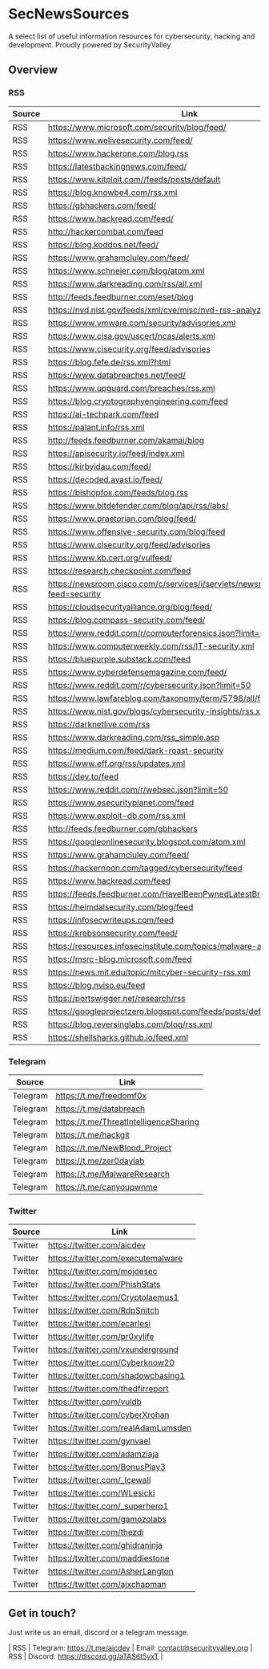 # SecNewsSources

A select list of useful information resources for cybersecurity, hacking and development. Proudly powered by SecurityValley

## Overview

### RSS
|Source | Link |
|---	|---	|
| RSS   | https://www.microsoft.com/security/blog/feed/ |
| RSS   | https://www.welivesecurity.com/feed/ |
| RSS   | https://www.hackerone.com/blog.rss |
| RSS   | https://latesthackingnews.com/feed/ |
| RSS   | https://www.kitploit.com//feeds/posts/default |
| RSS   | https://blog.knowbe4.com/rss.xml |
| RSS   | https://gbhackers.com/feed/ |
| RSS   | https://www.hackread.com/feed/ |
| RSS   | http://hackercombat.com/feed |
| RSS   | https://blog.koddos.net/feed/ |
| RSS   | https://www.grahamcluley.com/feed/ |
| RSS   | https://www.schneier.com/blog/atom.xml |
| RSS   | https://www.darkreading.com/rss/all.xml |
| RSS   | http://feeds.feedburner.com/eset/blog |
| RSS   | https://nvd.nist.gov/feeds/xml/cve/misc/nvd-rss-analyzed.xml |
| RSS   | https://www.vmware.com/security/advisories.xml |
| RSS   | https://www.cisa.gov/uscert/ncas/alerts.xml |
| RSS   | https://www.cisecurity.org/feed/advisories |
| RSS   | https://blog.fefe.de/rss.xml?html |
| RSS   | https://www.databreaches.net/feed/ |
| RSS   | https://www.upguard.com/breaches/rss.xml |
| RSS   | https://blog.cryptographyengineering.com/feed |
| RSS   | https://ai-techpark.com/feed |
| RSS   | https://palant.info/rss.xml |
| RSS   | http://feeds.feedburner.com/akamai/blog |
| RSS   | https://apisecurity.io/feed/index.xml |
| RSS   | https://kirbyidau.com/feed/ |
| RSS   | https://decoded.avast.io/feed/ |
| RSS   | https://bishopfox.com/feeds/blog.rss |
| RSS   | https://www.bitdefender.com/blog/api/rss/labs/ |
| RSS   | https://www.praetorian.com/blog/feed/ |
| RSS   | https://www.offensive-security.com/blog/feed |
| RSS   | https://www.cisecurity.org/feed/advisories |
| RSS   | https://www.kb.cert.org/vulfeed/ |
| RSS   | https://research.checkpoint.com/feed |
| RSS   | https://newsroom.cisco.com/c/services/i/servlets/newsroom/rssfeed.json?feed=security |
| RSS   | https://cloudsecurityalliance.org/blog/feed/ |
| RSS   | https://blog.compass-security.com/feed/ |
| RSS   | https://www.reddit.com/r/computerforensics.json?limit=50 |
| RSS   | https://www.computerweekly.com/rss/IT-security.xml |
| RSS   | https://bluepurple.substack.com/feed |
| RSS   | https://www.cyberdefensemagazine.com/feed/ |
| RSS   | https://www.reddit.com/r/cybersecurity.json?limit=50 |
| RSS   | https://www.lawfareblog.com/taxonomy/term/5798/all/feed |
| RSS   | https://www.nist.gov/blogs/cybersecurity-insights/rss.xml |
| RSS   | https://darknetlive.com/rss |
| RSS   | https://www.darkreading.com/rss_simple.asp |
| RSS   | https://medium.com/feed/dark-roast-security |
| RSS   | https://www.eff.org/rss/updates.xml |
| RSS   | https://dev.to/feed |
| RSS   | https://www.reddit.com/r/websec.json?limit=50 |
| RSS   | https://www.esecurityplanet.com/feed |
| RSS   | https://www.exploit-db.com/rss.xml |
| RSS   | http://feeds.feedburner.com/gbhackers |
| RSS   | https://googleonlinesecurity.blogspot.com/atom.xml |
| RSS   | https://www.grahamcluley.com/feed/ |
| RSS   | https://hackernoon.com/tagged/cybersecurity/feed |
| RSS   | https://www.hackread.com/feed |
| RSS   | https://feeds.feedburner.com/HaveIBeenPwnedLatestBreaches |
| RSS   | https://heimdalsecurity.com/blog/feed |
| RSS   | https://infosecwriteups.com/feed |
| RSS   | https://krebsonsecurity.com/feed/ |
| RSS   | https://resources.infosecinstitute.com/topics/malware-analysis/feed |
| RSS   | https://msrc-blog.microsoft.com/feed |
| RSS   | https://news.mit.edu/topic/mitcyber-security-rss.xml |
| RSS   | https://blog.nviso.eu/feed |
| RSS   | https://portswigger.net/research/rss |
| RSS   | https://googleprojectzero.blogspot.com/feeds/posts/default?alt=rss |
| RSS   | https://blog.reversinglabs.com/blog/rss.xml |
| RSS   | https://shellsharks.github.io/feed.xml |

### Telegram
|Source | Link |
|---	|---	|
| Telegram   | https://t.me/freedomf0x |
| Telegram   | https://t.me/databreach |
| Telegram   | https://t.me/ThreatIntelligenceSharing |
| Telegram   | https://t.me/hackgit |
| Telegram   | https://t.me/NewBlood_Project |
| Telegram   | https://t.me/zer0daylab |
| Telegram   | https://t.me/MalwareResearch |
| Telegram   | https://t.me/canyoupwnme |


### Twitter
|Source | Link |
|---	|---	|
| Twitter | https://twitter.com/aicdev|
| Twitter | https://twitter.com/executemalware|
| Twitter | https://twitter.com/mojoesec|
| Twitter | https://twitter.com/PhishStats|
| Twitter | https://twitter.com/Cryptolaemus1|
| Twitter | https://twitter.com/RdpSnitch|
| Twitter | https://twitter.com/ecarlesi|
| Twitter | https://twitter.com/pr0xylife|
| Twitter | https://twitter.com/vxunderground|
| Twitter | https://twitter.com/Cyberknow20|
| Twitter | https://twitter.com/shadowchasing1|
| Twitter | https://twitter.com/thedfirreport|
| Twitter | https://twitter.com/vuldb|
| Twitter | https://twitter.com/cyberXrohan|
| Twitter | https://twitter.com/realAdamLumsden|
| Twitter | https://twitter.com/gynvael|
| Twitter | https://twitter.com/adamziaja|
| Twitter | https://twitter.com/BonusPlay3|
| Twitter | https://twitter.com/_Icewall|
| Twitter | https://twitter.com/WLesicki|
| Twitter | https://twitter.com/_superhero1|
| Twitter | https://twitter.com/gamozolabs|
| Twitter | https://twitter.com/thezdi|
| Twitter | https://twitter.com/ghidraninja|
| Twitter | https://twitter.com/maddiestone|
| Twitter | https://twitter.com/AsherLangton|
| Twitter | https://twitter.com/ajxchapman|

## Get in touch?

Just write us an email, discord or a telegram message.

| RSS   | Telegram: <https://t.me/aicdev> |
Email: <contact@securityvalley.org>
| RSS   | Discord: <https://discord.gg/aTAS6t5yxT> |